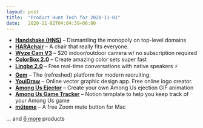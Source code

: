 ```yaml
---
layout: post
title:  "Product Hunt Tech for 2020-11-01"
date:   2020-11-02T04:04:39+00:00
---
```


* **[Handshake (HNS)](https://www.producthunt.com/posts/handshake-hns?utm_campaign=producthunt-api&utm_medium=api-v2&utm_source=Application%3A+Daily+Digest+RSS+v2+%28ID%3A+29748%29)** – Dismantling the monopoly on top-level domains
* **[HARAchair](https://www.producthunt.com/posts/harachair?utm_campaign=producthunt-api&utm_medium=api-v2&utm_source=Application%3A+Daily+Digest+RSS+v2+%28ID%3A+29748%29)** – A chair that really fits everyone.
* **[Wyze Cam V3](https://www.producthunt.com/posts/wyze-cam-v3?utm_campaign=producthunt-api&utm_medium=api-v2&utm_source=Application%3A+Daily+Digest+RSS+v2+%28ID%3A+29748%29)** – $20 indoor/outdoor camera w/ no subscription required
* **[ColorBox 2.0](https://www.producthunt.com/posts/colorbox-2-0?utm_campaign=producthunt-api&utm_medium=api-v2&utm_source=Application%3A+Daily+Digest+RSS+v2+%28ID%3A+29748%29)** – Create amazing color sets super fast
* **[Lingbe 2.0](https://www.producthunt.com/posts/lingbe-2-0?utm_campaign=producthunt-api&utm_medium=api-v2&utm_source=Application%3A+Daily+Digest+RSS+v2+%28ID%3A+29748%29)** – Free real-time conversations with native speakers ⚡
* **[Gem](https://www.producthunt.com/posts/gem-32ee2fad-f6f1-4bc0-8413-0992ad892b2f?utm_campaign=producthunt-api&utm_medium=api-v2&utm_source=Application%3A+Daily+Digest+RSS+v2+%28ID%3A+29748%29)** – The (refreshed) platform for modern recruiting.
* **[YouiDraw](https://www.producthunt.com/posts/youidraw-2?utm_campaign=producthunt-api&utm_medium=api-v2&utm_source=Application%3A+Daily+Digest+RSS+v2+%28ID%3A+29748%29)** – Online vector graphic design app. Free online logo creator.
* **[Among Us Ejector](https://www.producthunt.com/posts/among-us-ejector?utm_campaign=producthunt-api&utm_medium=api-v2&utm_source=Application%3A+Daily+Digest+RSS+v2+%28ID%3A+29748%29)** – Create your own Among Us ejection GIF animation
* **[Among Us Game Tracker](https://www.producthunt.com/posts/among-us-game-tracker?utm_campaign=producthunt-api&utm_medium=api-v2&utm_source=Application%3A+Daily+Digest+RSS+v2+%28ID%3A+29748%29)** – Notion template to help you keep track of your Among Us game
* **[müteme](https://www.producthunt.com/posts/muteme?utm_campaign=producthunt-api&utm_medium=api-v2&utm_source=Application%3A+Daily+Digest+RSS+v2+%28ID%3A+29748%29)** – A free Zoom mute button for Mac

… and [6 more](https://www.producthunt.com/tech) products